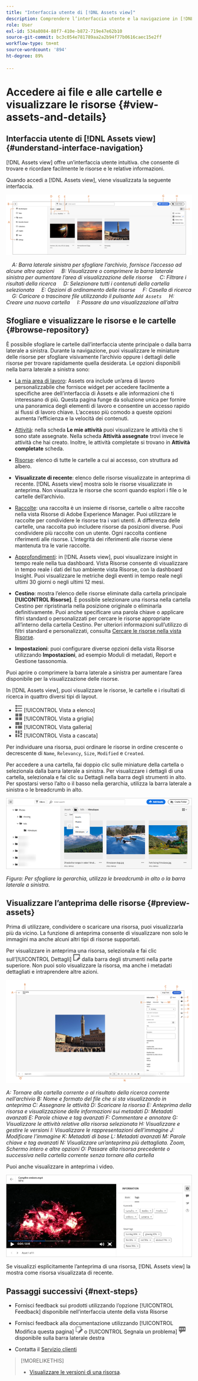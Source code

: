 ```yaml
---
title: "Interfaccia utente di [!DNL Assets view]"
description: Comprendere l’interfaccia utente e la navigazione in [!DNL Assets view].
role: User
exl-id: 534a8084-88f7-410e-b872-719e47e62b10
source-git-commit: bc3c054e781789aa2a2b94f77b0616caec15e2ff
workflow-type: tm+mt
source-wordcount: '894'
ht-degree: 89%

---
```


# Accedere ai file e alle cartelle e visualizzare le risorse {#view-assets-and-details}

<!-- TBD: Give screenshots of all views with many assets. Zoom out to showcase how the thumbnails/tiles flow on the UI in different views. -->

<!-- TBD: The options in left sidebar may change. Shared with me and Shared by me are missing for now. Update this section as UI is updated. -->

## Interfaccia utente di [!DNL Assets view] {#understand-interface-navigation}

[!DNL Assets view] offre un’interfaccia utente intuitiva. che consente di trovare e ricordare facilmente le risorse e le relative informazioni.

Quando accedi a [!DNL Assets view], viene visualizzata la seguente interfaccia.

![[!DNL Assets view] - Interfaccia utente](assets/assets-view-interface.png)

    *A: Barra laterale sinistra per sfogliare l’archivio, fornisce l’accesso ad alcune altre opzioni*
    *B: Visualizzare o comprimere la barra laterale sinistra per aumentare l’area di visualizzazione delle risorse*
    *C: Filtrare i risultati della ricerca*
    *D: Selezionare tutti i contenuti della cartella selezionata*
    *E: Opzioni di ordinamento delle risorse*
    *F: Casella di ricerca*
    *G: Caricare o trascinare file utilizzando il pulsante `Add Assets`*
    *H: Creare una nuova cartella*
    *I: Passare da una visualizzazione all’altra*

<!-- TBD: Need an embedded video here with narration. It has to be hosted on MPC to be embeddable. -->

## Sfogliare e visualizzare le risorse e le cartelle {#browse-repository}

È possibile sfogliare le cartelle dall’interfaccia utente principale o dalla barra laterale a sinistra. Durante la navigazione, puoi visualizzare le miniature delle risorse per sfogliare visivamente l’archivio oppure i dettagli delle risorse per trovare rapidamente quella desiderata. Le opzioni disponibili nella barra laterale a sinistra sono:

* [La mia area di lavoro](/help/assets/my-workspace-assets-view.md): Assets ora include un’area di lavoro personalizzabile che fornisce widget per accedere facilmente a specifiche aree dell’interfaccia di Assets e alle informazioni che ti interessano di più. Questa pagina funge da soluzione unica per fornire una panoramica degli elementi di lavoro e consentire un accesso rapido ai flussi di lavoro chiave. L’accesso più comodo a queste opzioni aumenta l’efficienza e la velocità dei contenuti.
* [Attività](/help/assets/my-workspace-assets-view.md): nella scheda **Le mie attività** puoi visualizzare le attività che ti sono state assegnate. Nella scheda **Attività assegnate** trovi invece le attività che hai creato. Inoltre, le attività completate si trovano in **Attività completate** scheda.
* [Risorse](/help/assets/manage-organize-assets-view.md): elenco di tutte le cartelle a cui ai accesso, con struttura ad albero.
* **Visualizzate di recente**: elenco delle risorse visualizzate in anteprima di recente. [!DNL Assets view] mostra solo le risorse visualizzate in anteprima. Non visualizza le risorse che scorri quando esplori i file o le cartelle dell’archivio.
* [Raccolte](/help/assets/manage-collections-assets-view.md): una raccolta è un insieme di risorse, cartelle o altre raccolte nella vista Risorse di Adobe Experience Manager. Puoi utilizzare le raccolte per condividere le risorse tra i vari utenti. A differenza delle cartelle, una raccolta può includere risorse da posizioni diverse. Puoi condividere più raccolte con un utente. Ogni raccolta contiene riferimenti alle risorse. L’integrità dei riferimenti alle risorse viene mantenuta tra le varie raccolte.

* [Approfondimenti](/help/assets/manage-reports-assets-view.md#view-live-statistics): in [!DNL Assets view], puoi visualizzare insight in tempo reale nella tua dashboard. Vista Risorse consente di visualizzare in tempo reale i dati del tuo ambiente vista Risorse, con la dashboard Insight. Puoi visualizzare le metriche degli eventi in tempo reale negli ultimi 30 giorni o negli ultimi 12 mesi.
* **Cestino**: mostra l’elenco delle risorse eliminate dalla cartella principale **[!UICONTROL Risorse]**. È possibile selezionare una risorsa nella cartella Cestino per ripristinarla nella posizione originale o eliminarla definitivamente. Puoi anche specificare una parola chiave o applicare filtri standard o personalizzati per cercare le risorse appropriate all’interno della cartella Cestino. Per ulteriori informazioni sull’utilizzo di filtri standard e personalizzati, consulta [Cercare le risorse nella vista Risorse](/help/assets/search-assets-view.md).
* **Impostazioni**: puoi configurare diverse opzioni della vista Risorse utilizzando **Impostazioni**, ad esempio Moduli di metadati, Report e Gestione tassonomia.

<!-- TBD: Not sure if we want to publish these right now. CC Libs are beta as per Greg.
* **Libraries**: Access to [!DNL Adobe Creative Cloud Team] (CCT) Libraries view. This view is visible only if the user is entitled to CCT Libraries.
-->

<!-- TBD: My Work Space shows task inbox and it is not visible on AEM Cloud Demos as of now. It is the source of truth server hence not documenting My Work Space option for now.
-->

Puoi aprire o comprimere la barra laterale a sinistra per aumentare l’area disponibile per la visualizzazione delle risorse.

In [!DNL Assets view], puoi visualizzare le risorse, le cartelle e i risultati di ricerca in quattro diversi tipi di layout.

* ![icona della vista elenco](assets/do-not-localize/list-view.png) [!UICONTROL Vista a elenco]
* ![icona della vista griglia](assets/do-not-localize/grid-view.png) [!UICONTROL Vista a griglia]
* ![icona della vista galleria](assets/do-not-localize/gallery-view.png) [!UICONTROL Vista galleria]
* ![icona della vista cascata](assets/do-not-localize/waterfall-view.png) [!UICONTROL Vista a cascata]

Per individuare una risorsa, puoi ordinare le risorse in ordine crescente o decrescente di `Name`, `Relevancy`, `Size`, `Modified` e `Created`.

Per accedere a una cartella, fai doppio clic sulle miniature della cartella o selezionala dalla barra laterale a sinistra. Per visualizzare i dettagli di una cartella, selezionala e fai clic su Dettagli nella barra degli strumenti in alto. Per spostarsi verso l’alto o il basso nella gerarchia, utilizza la barra laterale a sinistra o le breadcrumb in alto.

![Sfogliare le cartelle](assets/browsing-folders.png)

*Figura: Per sfogliare la gerarchia, utilizza le breadcrumb in alto o la barra laterale a sinistra.*

## Visualizzare l’anteprima delle risorse {#preview-assets}

Prima di utilizzare, condividere o scaricare una risorsa, puoi visualizzarla più da vicino. La funzione di anteprima consente di visualizzare non solo le immagini ma anche alcuni altri tipi di risorse supportati.

Per visualizzare in anteprima una risorsa, selezionala e fai clic sull’[!UICONTROL Dettagli] ![icona dei dettagli](assets/do-not-localize/edit-in-icon.png) dalla barra degli strumenti nella parte superiore. Non puoi solo visualizzare la risorsa, ma anche i metadati dettagliati e intraprendere altre azioni.

![Visualizzare in anteprima una risorsa](assets/preview-asset-2.png)

*A: Tornare alla cartella corrente o al risultato della ricerca corrente nell’archivio*
*B: Nome e formato del file che si sta visualizzando in anteprima*
*C: Assegnare le attività*
*D: Scaricare la risorsa*
*E: Anteprima della risorsa e visualizzazione delle informazioni sui metadati*
*D: Metadati avanzati*
*E: Parole chiave e tag avanzati*
*F: Commentare e annotare*
*G: Visualizzare le attività relative alla risorsa selezionata*
*H: Visualizzare e gestire le versioni*
*I: Visualizzare le rappresentazioni dell’immagine*
*J: Modificare l’immagine*
*K: Metadati di base*
*L: Metadati avanzati*
*M: Parole chiave e tag avanzati*
*N: Visualizzare un’anteprima più dettagliata. Zoom, Schermo intero e altre opzioni*
*O: Passare alla risorsa precedente o successiva nella cartella corrente senza tornare alla cartella*

Puoi anche visualizzare in anteprima i video.

![Anteprima video](assets/preview-video.png)

Se visualizzi esplicitamente l’anteprima di una risorsa, [!DNL Assets view] la mostra come risorsa visualizzata di recente.

<!-- TBD: Describe the options.

Explicitly previewed assets are displayed as recently viewed assets. Give screenshot of this.
Other use cases after previewing.
-->

## Passaggi successivi {#next-steps}

* Fornisci feedback sui prodotti utilizzando l’opzione [!UICONTROL Feedback] disponibile nell’interfaccia utente della vista Risorse

* Fornisci feedback alla documentazione utilizzando [!UICONTROL Modifica questa pagina] ![modifica la pagina](assets/do-not-localize/edit-page.png) o [!UICONTROL Segnala un problema] ![crea un problema GitHub](assets/do-not-localize/github-issue.png) disponibile sulla barra laterale destra

* Contatta il [Servizio clienti](https://experienceleague.adobe.com/?support-solution=General&amp;lang=it#support)

>[!MORELIKETHIS]
>
>* [Visualizzare le versioni di una risorsa](/help/assets/manage-organize-assets-view.md#view-versions).
